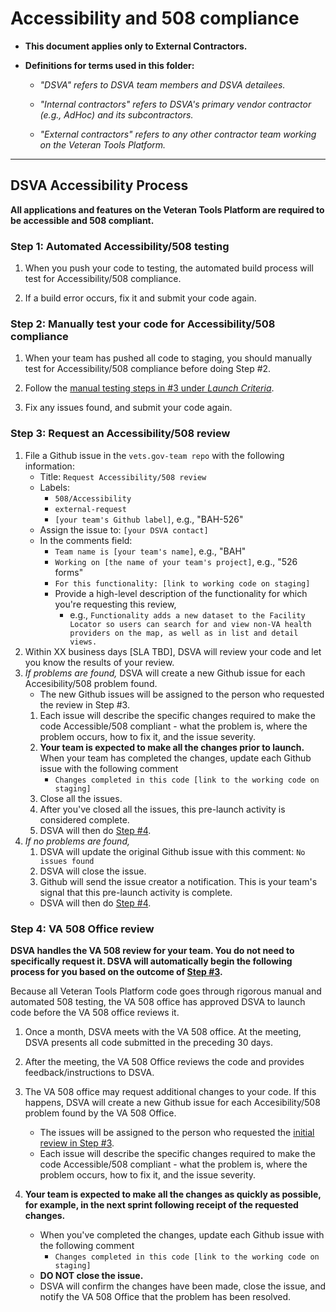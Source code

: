 # Accessibility and 508 compliance

* **This document applies only to External Contractors.**

* **Definitions for terms used in this folder:**

  * *"DSVA" refers to DSVA team members and DSVA detailees.*

  * *"Internal contractors" refers to DSVA's primary vendor contractor (e.g., AdHoc) and its subcontractors.*

  * *"External contractors" refers to any other contractor team working on the Veteran Tools Platform.*

<hr>


## DSVA Accessibility Process

**All applications and features on the Veteran Tools Platform are required to be accessible and 508 compliant.** 

### Step 1: Automated Accessibility/508 testing

1. When you push your code to testing, the automated build process will test for Accessibility/508 compliance.

1. If a build error occurs, fix it and submit your code again.


### Step 2: Manually test your code for Accessibility/508 compliance

1. When your team has pushed all code to staging, you should manually test for Accessibility/508 compliance before doing Step #2.

1. Follow the [manual testing steps in #3 under *Launch Criteria*](https://github.com/department-of-veterans-affairs/vets.gov-team/blob/master/Work%20Practices/Accessibility%20and%20508/a11y-508-launch-guidelines.md#launch-criteria).

1. Fix any issues found, and submit your code again.


### Step 3: Request an Accessibility/508 review

1. File a Github issue in the ```vets.gov-team repo``` with the following information:
    * Title: ```Request Accessibility/508 review```
    * Labels: 
      * ```508/Accessibility```
      * ```external-request```
      * ```[your team's Github label]```, e.g., "BAH-526"
    * Assign the issue to: ```[your DSVA contact]```
    * In the comments field: 
      * ```Team name is [your team's name]```, e.g., "BAH"
      * ```Working on [the name of your team's project]```, e.g., "526 forms"
      * ```For this functionality: [link to working code on staging]``` 
      * Provide a high-level description of the functionality for which you're requesting this review, 
        * e.g., ```Functionality adds a new dataset to the Facility Locator so users can search for and view non-VA health providers on the map, as well as in list and detail views.```     
1. Within XX business days [SLA TBD], DSVA will review your code and let you know the results of your review.
1. *If problems are found,* DSVA will create a new Github issue for each Accesibility/508 problem found. 
    * The new Github issues will be assigned to the person who requested the review in Step #3. 
    1. Each issue will describe the specific changes required to make the code Accessible/508 compliant - what the problem is, where the problem occurs, how to fix it, and the issue severity.
    1. **Your team is expected to make all the changes prior to launch.** When your team has completed the changes, update each Github issue with the following comment
        * ```Changes completed in this code [link to the working code on staging]```
    1. Close all the issues.
    1. After you've closed all the issues, this pre-launch activity is considered complete.
    1. DSVA will then do [Step #4](#step-4-va-508-office-review).
1. *If no problems are found,* 
    1. DSVA will update the original Github issue with this comment: ```No issues found```
    1. DSVA will close the issue.
    1. Github will send the issue creator a notification. This is your team's signal that this pre-launch activity is complete.
    * DSVA will then do [Step #4](#step-4-va-508-office-review).


### Step 4: VA 508 Office review

**DSVA handles the VA 508 review for your team. You do not need to specifically request it. DSVA will automatically begin the following process for you based on the outcome of [Step #3](#step-3-request-an-accessibility508-review).**

Because all Veteran Tools Platform code goes through rigorous manual and automated 508 testing, the VA 508 office has approved DSVA to launch code before the VA 508 office reviews it. 

1. Once a month, DSVA meets with the VA 508 office. At the meeting, DSVA presents all code submitted in the preceding 30 days.

1. After the meeting, the VA 508 Office reviews the code and provides feedback/instructions to DSVA.

1. The VA 508 office may request additional changes to your code. If this happens, DSVA will create a new Github issue for each Accesibility/508 problem found by the VA 508 Office.
    * The issues will be assigned to the person who requested the [initial review in Step #3](#step-3-request-an-accessibility508-review).
    * Each issue will describe the specific changes required to make the code Accessible/508 compliant - what the problem is, where the problem occurs, how to fix it, and the issue severity. 

1. **Your team is expected to make all the changes as quickly as possible, for example, in the next sprint following receipt of the requested changes.**
    * When you've completed the changes, update each Github issue with the following comment
      * ```Changes completed in this code [link to the working code on staging]```
    * **DO NOT close the issue.**
    * DSVA will confirm the changes have been made, close the issue, and notify the VA 508 Office that the problem has been resolved.
